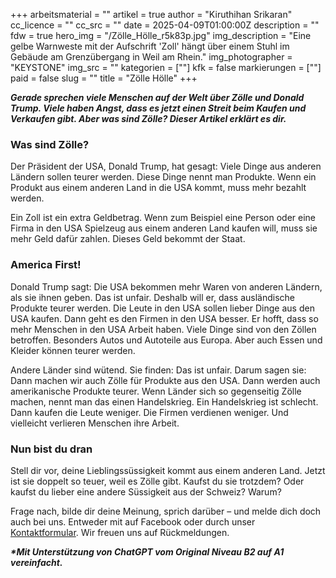 +++
arbeitsmaterial = ""
artikel = true
author = "Kiruthihan Srikaran"
cc_licence = ""
cc_src = ""
date = 2025-04-09T01:00:00Z
description = ""
fdw = true
hero_img = "/Zölle_Hölle_r5k83p.jpg"
img_description = "Eine gelbe Warnweste mit der Aufschrift 'Zoll' hängt über einem Stuhl im Gebäude am Grenzübergang in Weil am Rhein."
img_photographer = "KEYSTONE"
img_src = ""
kategorien = [""]
kfk = false
markierungen = [""]
paid = false
slug = ""
title = "Zölle Hölle"
+++

**_Gerade sprechen viele Menschen auf der Welt über Zölle und Donald Trump. Viele haben Angst, dass es jetzt einen Streit beim Kaufen und Verkaufen gibt. Aber was sind Zölle? Dieser Artikel erklärt es dir._**

### Was sind Zölle?

Der Präsident der USA, Donald Trump, hat gesagt: Viele Dinge aus anderen Ländern sollen teurer werden. Diese Dinge nennt man Produkte. Wenn ein Produkt aus einem anderen Land in die USA kommt, muss mehr bezahlt werden.

Ein Zoll ist ein extra Geldbetrag. Wenn zum Beispiel eine Person oder eine Firma in den USA Spielzeug aus einem anderen Land kaufen will, muss sie mehr Geld dafür zahlen. Dieses Geld bekommt der Staat.

### America First!

Donald Trump sagt: Die USA bekommen mehr Waren von anderen Ländern, als sie ihnen geben. Das ist unfair. Deshalb will er, dass ausländische Produkte teurer werden. Die Leute in den USA sollen lieber Dinge aus den USA kaufen. Dann geht es den Firmen in den USA besser. Er hofft, dass so mehr Menschen in den USA Arbeit haben. Viele Dinge sind von den Zöllen betroffen. Besonders Autos und Autoteile aus Europa. Aber auch Essen und Kleider können teurer werden.

Andere Länder sind wütend. Sie finden: Das ist unfair. Darum sagen sie: Dann machen wir auch Zölle für Produkte aus den USA. Dann werden auch amerikanische Produkte teurer. Wenn Länder sich so gegenseitig Zölle machen, nennt man das einen Handelskrieg. Ein Handelskrieg ist schlecht. Dann kaufen die Leute weniger. Die Firmen verdienen weniger. Und vielleicht verlieren Menschen ihre Arbeit.

### Nun bist du dran

Stell dir vor, deine Lieblingssüssigkeit kommt aus einem anderen Land. Jetzt ist sie doppelt so teuer, weil es Zölle gibt. Kaufst du sie trotzdem? Oder kaufst du lieber eine andere Süssigkeit aus der Schweiz? Warum?

Frage nach, bilde dir deine Meinung, sprich darüber – und melde dich doch auch bei uns. Entweder mit auf Facebook oder durch unser [Kontaktformular](https://www.chinderzytig.ch/kontakt/). Wir freuen uns auf Rückmeldungen.

**_\*Mit Unterstützung von ChatGPT vom Original Niveau B2 auf A1 vereinfacht._**